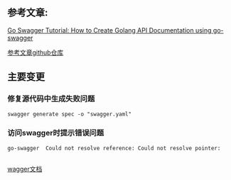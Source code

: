 ## 参考文章:
[Go Swagger Tutorial: How to Create Golang API Documentation using go-swagger](https://www.bacancytechnology.com/blog/create-golang-api-documentation-using-go-swagger/)

[参考文章github仓库](https://github.com/chetanmeniyabacancy/goswagger)

## 主要变更
### 修复源代码中生成失败问题
```shell
swagger generate spec -o "swagger.yaml"
```
### 访问swagger时提示错误问题

`go-swagger  Could not resolve reference: Could not resolve pointer:`

##
[wagger文档](https://goswagger.io/tutorial/todo-list.html)